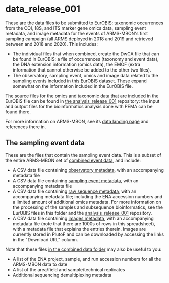 # data_release_001

<!--These are the data files associated with the first ARMS-MBON dataset submitted to EurOBIS ([DOI](https://doi.org/10.14284/620)): -->
These are the data files to be submitted to EurOBIS: taxonomic occurrences from the COI, 18S, and ITS marker gene omics data, sampling event metadata, and image metadata for the events of ARMS-MBON's first sampling campaign (all ARMS deployed in 2018 and 2019 and retrieved between and 2018 and 2020). This includes: 
* The individual files that when combined, create the DwCA file that can be found in EurOBIS: a file of occurrences (taxonomy and event data), the DNA extension information (omics data), the EMOF (extra information that cannot otherwise be added to the other two files).
* The observatory, sampling event, omics and image data related to the sampling events included in this EurOBIS dataset. These expand somewhat on the information included in the EurOBIS file.

The source files for the omics and taxonomic data that are included in the EurOBIS file can be found in [the analysis_release_001](https://github.com/arms-mbon/analysis_release_001) repository: the input and output files for the bioinformatics analysis done with PEMA can be found there.

For more information on ARMS-MBON, see its [data landing page](https://data.arms-mbon.org/) and references there in. 

<!--
## EurOBIS DwCA file
These are the files that are combined into one DarwinCore Archive ZIP
* The [CSV containing the occurrences](https://github.com/arms-mbon/data_release_001/blob/main/ARMS_COI_Occurrence.csv) 
* The [CSV containing the DNA data](https://github.com/arms-mbon/data_release_001/blob/main/ARMS_COI_DNAextension.csv) 
* The [CSV containing the extended measurements or facts](https://github.com/arms-mbon/data_release_001/blob/main/ARMS_COI_EMOF.csv) 
-->

## The sampling event data
These are the files that contain the sampling event data. This is a subset of the entire ARMS-MBON set of [combined event data](https://github.com/arms-mbon/data_workspace/tree/main/qualitycontrolled_data/combined), and include: 
* A CSV data file containing [observatory metadata](https://github.com/arms-mbon/data_release_001/blob/main/OservatoryData_release001.csv), with an accompanying metadata file
* A CSV data file containing [sampling event metadata](https://github.com/arms-mbon/data_release_001/blob/main/SamplingeventData_release001.csv), with an accompanying metadata file
* A CSV data file containing [raw sequence metadata](https://github.com/arms-mbon/data_release_001/blob/main/OmicsData_release001.csv), with an accompanying metadata file; including the ENA accession numbers and a limited amount of additional omics metadata. For more information on the processing of the samples and subsequence bioinformatics, see the EurOBIS files in this folder and the [analysis_release_001](https://github.com/arms-mbon/analysis_release_001) repository.
* A CSV data file containing [images metadata](https://github.com/arms-mbon/data_release_001/blob/main/ImageData_release001.csv), with an accompanying metadata file (note that there are 1000s of rows in this spreadsheet), with a metadata file that explains the entries therein. Images are currently stored in PlutoF and can be downloaded by accessing the links 
in the "Download URL" column.

Note that these files [in the combined data folder](https://github.com/arms-mbon/data_workspace/tree/main/qualitycontrolled_data/combined) may also be useful to you:
*  A list of the ENA project, sample, and run accession numbers for all the ARMS-MBON data to date
*  A list of the area/field and sample/technical replicates
*  Additional sequencing demultiplexing metadata

